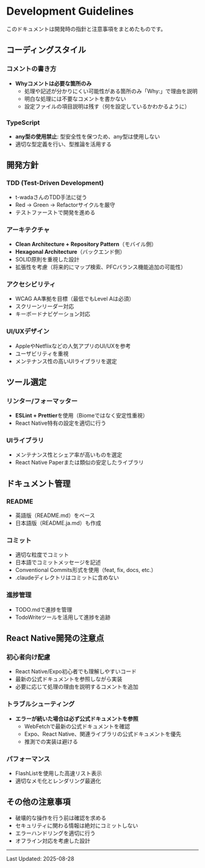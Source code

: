 # Development Guidelines

このドキュメントは開発時の指針と注意事項をまとめたものです。

## コーディングスタイル

### コメントの書き方

- **Whyコメントは必要な箇所のみ**
  - 処理や記述が分かりにくい可能性がある箇所のみ「Why:」で理由を説明
  - 明白な処理には不要なコメントを書かない
  - 設定ファイルの項目説明は残す（何を設定しているかわかるように）

### TypeScript

- **any型の使用禁止**: 型安全性を保つため、any型は使用しない
- 適切な型定義を行い、型推論を活用する

## 開発方針

### TDD (Test-Driven Development)

- t-wadaさんのTDD手法に従う
- Red → Green → Refactorサイクルを厳守
- テストファーストで開発を進める

### アーキテクチャ

- **Clean Architecture + Repository Pattern**（モバイル側）
- **Hexagonal Architecture**（バックエンド側）
- SOLID原則を重視した設計
- 拡張性を考慮（将来的にマップ検索、PFCバランス機能追加の可能性）

### アクセシビリティ

- WCAG AA準拠を目標（最低でもLevel Aは必須）
- スクリーンリーダー対応
- キーボードナビゲーション対応

### UI/UXデザイン

- AppleやNetflixなどの人気アプリのUI/UXを参考
- ユーザビリティを重視
- メンテナンス性の高いUIライブラリを選定

## ツール選定

### リンター/フォーマッター

- **ESLint + Prettier**を使用（Biomeではなく安定性重視）
- React Native特有の設定を適切に行う

### UIライブラリ

- メンテナンス性とシェア率が高いものを選定
- React Native Paperまたは類似の安定したライブラリ

## ドキュメント管理

### README

- 英語版（README.md）をベース
- 日本語版（README.ja.md）も作成

### コミット

- 適切な粒度でコミット
- 日本語でコミットメッセージを記述
- Conventional Commits形式を使用（feat, fix, docs, etc.）
- .claudeディレクトリはコミットに含めない

### 進捗管理

- TODO.mdで進捗を管理
- TodoWriteツールを活用して進捗を追跡

## React Native開発の注意点

### 初心者向け配慮

- React Native/Expo初心者でも理解しやすいコード
- 最新の公式ドキュメントを参照しながら実装
- 必要に応じて処理の理由を説明するコメントを追加

### トラブルシューティング

- **エラーが続いた場合は必ず公式ドキュメントを参照**
  - WebFetchで最新の公式ドキュメントを確認
  - Expo、React Native、関連ライブラリの公式ドキュメントを優先
  - 推測での実装は避ける

### パフォーマンス

- FlashListを使用した高速リスト表示
- 適切なメモ化とレンダリング最適化

## その他の注意事項

- 破壊的な操作を行う前は確認を求める
- セキュリティに関わる情報は絶対にコミットしない
- エラーハンドリングを適切に行う
- オフライン対応を考慮した設計

---

Last Updated: 2025-08-28

